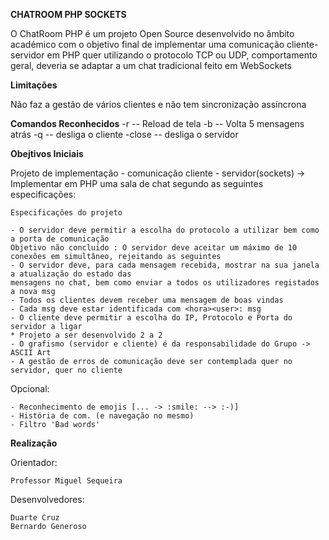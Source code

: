 **CHATROOM PHP SOCKETS**

O ChatRoom PHP é um projeto Open Source desenvolvido no âmbito académico com o objetivo final de implementar uma comunicação cliente-servidor em PHP quer utilizando o protocolo TCP ou UDP, comportamento geral, deveria se adaptar a um chat tradicional feito em WebSockets

**Limitações**

Não faz a gestão de vários clientes e não tem sincronização assíncrona

**Comandos Reconhecidos**
    -r -- Reload de tela
    -b -- Volta 5 mensagens atrás
    -q -- desliga o cliente
    -close -- desliga o servidor

**Obejtivos Iniciais**

Projeto de implementação - comunicação cliente - servidor(sockets)
-> Implementar em PHP uma sala de chat segundo as seguintes especificações:

	Especificações do projeto
	
    - O servidor deve permitir a escolha do protocolo a utilizar bem como a porta de comunicação
    Objetivo não concluido : O servidor deve aceitar um máximo de 10 conexões em simultâneo, rejeitando as seguintes
    - O servidor deve, para cada mensagem recebida, mostrar na sua janela a atualização do estado das
    mensagens no chat, bem como enviar a todos os utilizadores registados a nova msg
    - Todos os clientes devem receber uma mensagem de boas vindas
    - Cada msg deve estar identificada com <hora><user>: msg
    - O cliente deve permitir a escolha do IP, Protocolo e Porta do servidor a ligar
    * Projeto a ser desenvolvido 2 a 2
    - O grafismo (servidor e cliente) é da responsabilidade do Grupo -> ASCII Art
    - A gestão de erros de comunicação deve ser contemplada quer no servidor, quer no cliente

Opcional:

	- Reconhecimento de emojis [... -> :smile: --> :-)]
	- História de com. (e navegação no mesmo)
	- Filtro 'Bad words'                    
	
**Realização**

Orientador:    
        
    Professor Miguel Sequeira

Desenvolvedores:
    
    Duarte Cruz
    Bernardo Generoso
                    
